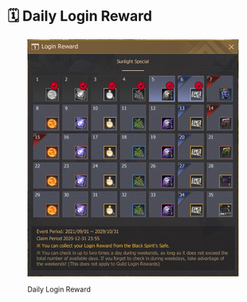 # 🗓 Daily Login Reward

<figure><img src="../../.gitbook/assets/daily.png" alt=""><figcaption><p>Daily Login Reward</p></figcaption></figure>
